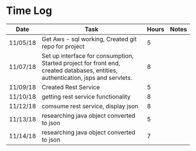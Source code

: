 # Time Log

| Date | Task | Hours | Notes|
|------|------|-------|------|
| 11/05/18|  Get Aws - sql working, Created git repo for project|5| |
| 11/07/18|  Set up interface for consumption, Started project for front end, created databases, entities, authentication, jsps and servlets. |8| |
| 11/09/18|  Created Rest Service|5| |
| 11/10/18|  getting rest service functionality|8| |
| 11/12/18|  comsume rest service, display json|8| |
| 11/13/18|  researching java object converted to json |5| |
| 11/14/18|  researching java object converted to json |7| |


